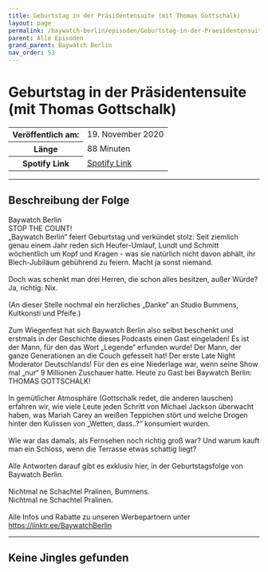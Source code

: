 ```yaml
---
title: Geburtstag in der Präsidentensuite (mit Thomas Gottschalk)
layout: page
permalink: /baywatch-berlin/episoden/Geburtstag-in-der-Praesidentensuite-mit-Thomas-Gottschalk
parent: Alle Episoden
grand_parent: Baywatch Berlin
nav_order: 53
---
```


# Geburtstag in der Präsidentensuite (mit Thomas Gottschalk)
<table class="resp-table dcf-table dcf-table-responsive dcf-table-bordered dcf-table-striped dcf-w-100%">
                    <tbody>
                        <tr>
                            <th scope="row">Veröffentlich am:</th>
                            <td data-label="Veröffentlich am:">19. November 2020</td>
                        </tr>
                        <tr>
                            <th scope="row">Länge </th>
                            <td data-label="Länge ">88 Minuten</td>
                        </tr><tr>
                                <th scope="row">Spotify Link</th>
                                <td data-label="Spotify Link"><a href="https://open.spotify.com/episode/0weC3sCq9cRXLjQCdsJvE8">Spotify Link</a></td>
                            </tr></tbody>
                </table>

***

## Beschreibung der Folge

<div>
Baywatch Berlin <br> STOP THE COUNT!  <br> „Baywatch Berlin“ feiert Geburtstag und verkündet stolz: Seit ziemlich genau einem Jahr reden sich Heufer-Umlauf, Lundt und Schmitt wöchentlich um Kopf und Kragen - was sie natürlich nicht davon abhält, ihr Blech-Jubiläum gebührend zu feiern. Macht ja sonst niemand. <br>  <br> Doch was schenkt man drei Herren, die schon alles besitzen, außer Würde?  <br> Ja, richtig: Nix.  <br>  <br> (An dieser Stelle nochmal ein herzliches „Danke“ an Studio Bummens, Kultkonsti und Pfeife.) <br>  <br> Zum Wiegenfest hat sich Baywatch Berlin also selbst beschenkt und erstmals in der Geschichte dieses Podcasts einen Gast eingeladen! Es ist der Mann, für den das Wort „Legende“ erfunden wurde! Der Mann, der ganze Generationen an die Couch gefesselt hat! Der erste Late Night Moderator Deutschlands! Für den es eine Niederlage war, wenn seine Show mal „nur“ 9 Millionen Zuschauer hatte. Heute zu Gast bei Baywatch Berlin: THOMAS GOTTSCHALK! <br>  <br> In gemütlicher Atmosphäre (Gottschalk redet, die anderen lauschen) erfahren wir, wie viele Leute jeden Schritt von Michael Jackson überwacht haben, was Mariah Carey an weißen Teppichen stört und welche Drogen hinter den Kulissen von „Wetten, dass..?“ konsumiert wurden.  <br>  <br> Wie war das damals, als Fernsehen noch richtig groß war? Und warum kauft man ein Schloss, wenn die Terrasse etwas schattig liegt?  <br>  <br> Alle Antworten darauf gibt es exklusiv hier, in der Geburtstagsfolge von Baywatch Berlin. <br>  <br> Nichtmal ne Schachtel Pralinen, Bummens.  <br> Nichtmal ne Schachtel Pralinen. <br>  <br> Alle Infos und Rabatte zu unseren Werbepartnern unter <a href="https://linktr.ee/BaywatchBerlin">https://linktr.ee/BaywatchBerlin</a>  
</div>

***

## Keine Jingles gefunden